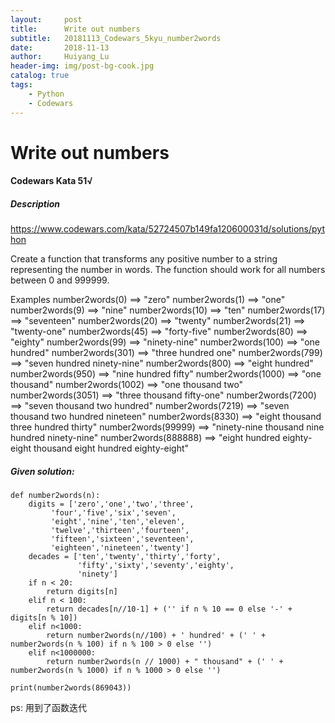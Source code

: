 ```yaml
---
layout:     post
title:      Write out numbers
subtitle:   20181113_Codewars_5kyu_number2words
date:       2018-11-13
author:     Huiyang_Lu
header-img: img/post-bg-cook.jpg
catalog: true
tags:
    - Python
    - Codewars
---
```

# Write out numbers
#### Codewars Kata 51√
##### Description
https://www.codewars.com/kata/52724507b149fa120600031d/solutions/python

Create a function that transforms any positive number to a string representing the number in words. The function should work for all numbers between 0 and 999999.

Examples
number2words(0)  ==>  "zero"
number2words(1)  ==>  "one"
number2words(9)  ==>  "nine"
number2words(10)  ==>  "ten"
number2words(17)  ==>  "seventeen"
number2words(20)  ==>  "twenty"
number2words(21)  ==>  "twenty-one"
number2words(45)  ==>  "forty-five"
number2words(80)  ==>  "eighty"
number2words(99)  ==>  "ninety-nine"
number2words(100)  ==>  "one hundred"
number2words(301)  ==>  "three hundred one"
number2words(799)  ==>  "seven hundred ninety-nine"
number2words(800)  ==>  "eight hundred"
number2words(950)  ==>  "nine hundred fifty"
number2words(1000)  ==>  "one thousand"
number2words(1002)  ==>  "one thousand two"
number2words(3051)  ==>  "three thousand fifty-one"
number2words(7200)  ==>  "seven thousand two hundred"
number2words(7219)  ==>  "seven thousand two hundred nineteen"
number2words(8330)  ==>  "eight thousand three hundred thirty"
number2words(99999)  ==>  "ninety-nine thousand nine hundred ninety-nine"
number2words(888888)  ==>  "eight hundred eighty-eight thousand eight hundred eighty-eight"

##### Given solution:
    def number2words(n):
        digits = ['zero','one','two','three',
             'four','five','six','seven',
             'eight','nine','ten','eleven',
             'twelve','thirteen','fourteen',
             'fifteen','sixteen','seventeen',
             'eighteen','nineteen','twenty']
        decades = ['ten','twenty','thirty','forty',
                   'fifty','sixty','seventy','eighty',
                   'ninety']
        if n < 20:
            return digits[n]
        elif n < 100:
            return decades[n//10-1] + ('' if n % 10 == 0 else '-' + digits[n % 10])
        elif n<1000:
            return number2words(n//100) + ' hundred' + (' ' + number2words(n % 100) if n % 100 > 0 else '')
        elif n<1000000:
            return number2words(n // 1000) + " thousand" + (' ' + number2words(n % 1000) if n % 1000 > 0 else '')

    print(number2words(869043))

ps: 用到了函数迭代